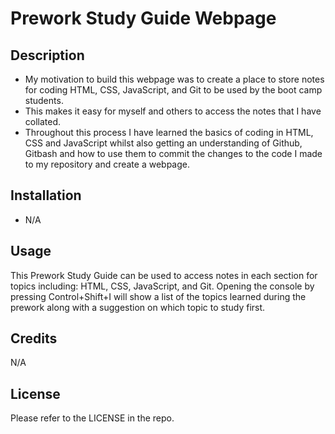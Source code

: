 # Prework Study Guide Webpage

## Description

- My motivation to build this webpage was to create a place to store notes for coding HTML, CSS, JavaScript, and Git to be used by the boot camp students.
- This makes it easy for myself and others to access the notes that I have collated.
- Throughout this process I have learned the basics of coding in HTML, CSS and JavaScript whilst also getting an understanding of Github, Gitbash and how to use them to commit
the changes to the code I made to my repository and create a webpage.

## Installation

- N/A

## Usage

This Prework Study Guide can be used to access notes in each section for topics including: HTML, CSS, JavaScript, and Git. Opening the console by pressing Control+Shift+I 
will show a list of the topics learned during the prework along with a suggestion on which topic to study first.

## Credits 

N/A

## License

Please refer to the LICENSE in the repo.

